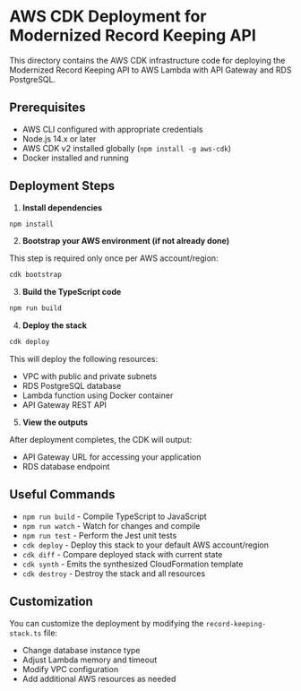 # AWS CDK Deployment for Modernized Record Keeping API

This directory contains the AWS CDK infrastructure code for deploying the Modernized Record Keeping API to AWS Lambda with API Gateway and RDS PostgreSQL.

## Prerequisites

- AWS CLI configured with appropriate credentials
- Node.js 14.x or later
- AWS CDK v2 installed globally (`npm install -g aws-cdk`)
- Docker installed and running

## Deployment Steps

1. **Install dependencies**

```bash
npm install
```

2. **Bootstrap your AWS environment (if not already done)**

This step is required only once per AWS account/region:

```bash
cdk bootstrap
```

3. **Build the TypeScript code**

```bash
npm run build
```

4. **Deploy the stack**

```bash
cdk deploy
```

This will deploy the following resources:
- VPC with public and private subnets
- RDS PostgreSQL database
- Lambda function using Docker container
- API Gateway REST API

5. **View the outputs**

After deployment completes, the CDK will output:
- API Gateway URL for accessing your application
- RDS database endpoint

## Useful Commands

* `npm run build` - Compile TypeScript to JavaScript
* `npm run watch` - Watch for changes and compile
* `npm run test` - Perform the Jest unit tests
* `cdk deploy` - Deploy this stack to your default AWS account/region
* `cdk diff` - Compare deployed stack with current state
* `cdk synth` - Emits the synthesized CloudFormation template
* `cdk destroy` - Destroy the stack and all resources

## Customization

You can customize the deployment by modifying the `record-keeping-stack.ts` file:

- Change database instance type
- Adjust Lambda memory and timeout
- Modify VPC configuration
- Add additional AWS resources as needed
